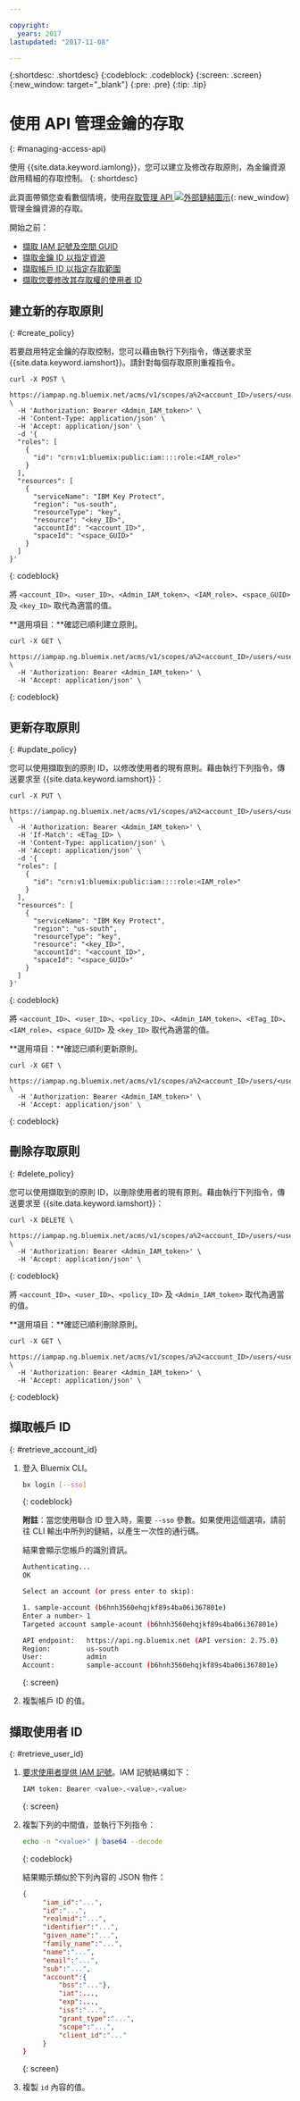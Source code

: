 ```yaml
---

copyright:
  years: 2017
lastupdated: "2017-11-08"

---
```


{:shortdesc: .shortdesc}
{:codeblock: .codeblock}
{:screen: .screen}
{:new_window: target="_blank"}
{:pre: .pre}
{:tip: .tip}

# 使用 API 管理金鑰的存取
{: #managing-access-api}

使用 {{site.data.keyword.iamlong}}，您可以建立及修改存取原則，為金鑰資源啟用精細的存取控制。
{: shortdesc}

此頁面帶領您查看數個情境，使用[存取管理 API ![外部鏈結圖示](../../icons/launch-glyph.svg "外部鏈結圖示")](https://iampap.ng.bluemix.net/v1/docs/#!/Access_Policies/){: new_window} 管理金鑰資源的存取。


開始之前：
- [擷取 IAM 記號及空間 GUID](/docs/services/keymgmt/keyprotect_authentication.html)
- [擷取金鑰 ID 以指定資源](/docs/services/keymgmt/keyprotect_view_keys.html)
- [擷取帳戶 ID 以指定存取範圍](keyprotect_manage_access_api.html#retrieve_account_ID)
- [擷取您要修改其存取權的使用者 ID](keyprotect_manage_access_api.html#retrieve_user_ID)

## 建立新的存取原則
{: #create_policy}

若要啟用特定金鑰的存取控制，您可以藉由執行下列指令，傳送要求至 {{site.data.keyword.iamshort}}。請針對每個存取原則重複指令。

```cURL
curl -X POST \
  https://iampap.ng.bluemix.net/acms/v1/scopes/a%2<account_ID>/users/<user_ID>/policies \
  -H 'Authorization: Bearer <Admin_IAM_token>' \
  -H 'Content-Type: application/json' \
  -H 'Accept: application/json' \
  -d '{
  "roles": [
    {
      "id": "crn:v1:bluemix:public:iam::::role:<IAM_role>"
    }
  ],
  "resources": [
    {
      "serviceName": "IBM Key Protect",
      "region": "us-south",
      "resourceType": "key",
      "resource": "<key_ID>",
      "accountId": "<account_ID>",
      "spaceId": "<space_GUID>"
    }
  ]
}'
```
{: codeblock}

將 `<account_ID>`、`<user_ID>`、`<Admin_IAM_token>`、`<IAM_role>`、`<space_GUID>` 及 `<key_ID>` 取代為適當的值。

**選用項目：**確認已順利建立原則。

```cURL
curl -X GET \
  https://iampap.ng.bluemix.net/acms/v1/scopes/a%2<account_ID>/users/<user_ID>/policies \
  -H 'Authorization: Bearer <Admin_IAM_token>' \
  -H 'Accept: application/json' \
```
{: codeblock}


## 更新存取原則
{: #update_policy}

您可以使用擷取到的原則 ID，以修改使用者的現有原則。藉由執行下列指令，傳送要求至 {{site.data.keyword.iamshort}}：

```cURL
curl -X PUT \
  https://iampap.ng.bluemix.net/acms/v1/scopes/a%2<account_ID>/users/<user_ID>/policies/<policy_ID> \
  -H 'Authorization: Bearer <Admin_IAM_token>' \
  -H 'If-Match': <ETag_ID> \
  -H 'Content-Type: application/json' \
  -H 'Accept: application/json' \
  -d '{
  "roles": [
    {
      "id": "crn:v1:bluemix:public:iam::::role:<IAM_role>"
    }
  ],
  "resources": [
    {
      "serviceName": "IBM Key Protect",
      "region": "us-south",
      "resourceType": "key",
      "resource": "<key_ID>",
      "accountId": "<account_ID>",
      "spaceId": "<space_GUID>"
    }
  ]
}'
```
{: codeblock}

將 `<account_ID>`、`<user_ID>`、`<policy_ID>`、`<Admin_IAM_token>`、`<ETag_ID>`、`<IAM_role>`、`<space_GUID>` 及 `<key_ID>` 取代為適當的值。

**選用項目：**確認已順利更新原則。

```cURL
curl -X GET \
  https://iampap.ng.bluemix.net/acms/v1/scopes/a%2<account_ID>/users/<user_ID>/policies \
  -H 'Authorization: Bearer <Admin_IAM_token>' \
  -H 'Accept: application/json' \
```
{: codeblock}

## 刪除存取原則
{: #delete_policy}

您可以使用擷取到的原則 ID，以刪除使用者的現有原則。藉由執行下列指令，傳送要求至 {{site.data.keyword.iamshort}}：

```cURL
curl -X DELETE \
  https://iampap.ng.bluemix.net/acms/v1/scopes/a%2<account_ID>/users/<user_ID>/policies/<policy_ID> \
  -H 'Authorization: Bearer <Admin_IAM_token>' \
  -H 'Accept: application/json' \
```
{: codeblock}

將 `<account_ID>`、`<user_ID>`、`<policy_ID>` 及 `<Admin_IAM_token>` 取代為適當的值。

**選用項目：**確認已順利刪除原則。

```cURL
curl -X GET \
  https://iampap.ng.bluemix.net/acms/v1/scopes/a%2<account_ID>/users/<user_ID>/policies \
  -H 'Authorization: Bearer <Admin_IAM_token>' \
  -H 'Accept: application/json' \
```
{: codeblock}

## 擷取帳戶 ID
{: #retrieve_account_id}

1. 登入 Bluemix CLI。
    ```sh
    bx login [--sso]
    ```
    {: codeblock}

    **附註**：當您使用聯合 ID 登入時，需要 `--sso` 參數。如果使用這個選項，請前往 CLI 輸出中所列的鏈結，以產生一次性的通行碼。

    結果會顯示您帳戶的識別資訊。

    ```sh
    Authenticating...
    OK

    Select an account (or press enter to skip):

    1. sample-account (b6hnh3560ehqjkf89s4ba06i367801e)
    Enter a number> 1
    Targeted account sample-acount (b6hnh3560ehqjkf89s4ba06i367801e)

    API endpoint:   https://api.ng.bluemix.net (API version: 2.75.0)
    Region:         us-south
    User:           admin
    Account:        sample-account (b6hnh3560ehqjkf89s4ba06i367801e)
    ```
    {: screen}
2. 複製帳戶 ID 的值。

## 擷取使用者 ID
{: #retrieve_user_id}

1. [要求使用者提供 IAM 記號](/docs/services/keymgmt/keyprotect_authentication.html#retrieve_token)。IAM 記號結構如下：

    ```sh
    IAM token: Bearer <value>.<value>.<value>
    ```
    {: screen}

2. 複製下列的中間值，並執行下列指令：
    ```sh
    echo -n "<value>" | base64 --decode
    ```
    {: codeblock}

    結果顯示類似於下列內容的 JSON 物件：
   ```json
   {
        "iam_id":"...",
        "id":"...",
        "realmid":"...",
        "identifier":"...",
        "given_name":"...",
        "family_name":"...",
        "name":"...",
        "email":"...",
        "sub":"...",
        "account":{
            "bss":"..."},
            "iat":...,
            "exp":...,
            "iss":"...",
            "grant_type":"...",
            "scope":"...",
            "client_id":"..."
        }
   }
   ```
   {: screen}

4. 複製 `id` 內容的值。
